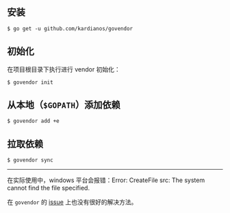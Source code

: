 ## 安装
```shell
$ go get -u github.com/kardianos/govendor
```

## 初始化

在项目根目录下执行进行 vendor 初始化：

```shell
$ govendor init
```

## 从本地（`$GOPATH`）添加依赖
```shell
$ govendor add +e
```

## 拉取依赖
```shell
$ govendor sync
```

---

在实际使用中，windows 平台会报错：Error: CreateFile src: The system cannot find the file specified.

在 `govendor` 的 [issue](https://github.com/kardianos/govendor/issues?utf8=%E2%9C%93&q=The+system+cannot+find+the+file+specified.+) 上也没有很好的解决方法。

